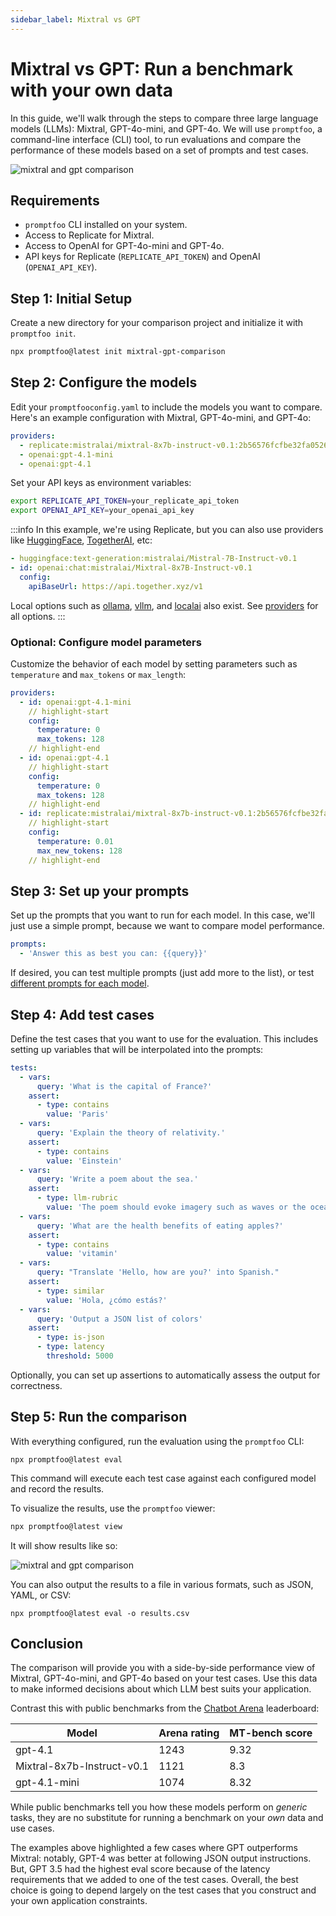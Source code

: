 ```yaml
---
sidebar_label: Mixtral vs GPT
---
```


# Mixtral vs GPT: Run a benchmark with your own data

In this guide, we'll walk through the steps to compare three large language models (LLMs): Mixtral, GPT-4o-mini, and GPT-4o. We will use `promptfoo`, a command-line interface (CLI) tool, to run evaluations and compare the performance of these models based on a set of prompts and test cases.

![mixtral and gpt comparison](/img/docs/mixtral-vs-gpt.png)

## Requirements

- `promptfoo` CLI installed on your system.
- Access to Replicate for Mixtral.
- Access to OpenAI for GPT-4o-mini and GPT-4o.
- API keys for Replicate (`REPLICATE_API_TOKEN`) and OpenAI (`OPENAI_API_KEY`).

## Step 1: Initial Setup

Create a new directory for your comparison project and initialize it with `promptfoo init`.

```sh
npx promptfoo@latest init mixtral-gpt-comparison
```

## Step 2: Configure the models

Edit your `promptfooconfig.yaml` to include the models you want to compare. Here's an example configuration with Mixtral, GPT-4o-mini, and GPT-4o:

```yaml title="promptfooconfig.yaml"
providers:
  - replicate:mistralai/mixtral-8x7b-instruct-v0.1:2b56576fcfbe32fa0526897d8385dd3fb3d36ba6fd0dbe033c72886b81ade93e
  - openai:gpt-4.1-mini
  - openai:gpt-4.1
```

Set your API keys as environment variables:

```sh
export REPLICATE_API_TOKEN=your_replicate_api_token
export OPENAI_API_KEY=your_openai_api_key
```

:::info
In this example, we're using Replicate, but you can also use providers like [HuggingFace](/docs/providers/huggingface), [TogetherAI](/docs/providers/togetherai), etc:

```yaml
- huggingface:text-generation:mistralai/Mistral-7B-Instruct-v0.1
- id: openai:chat:mistralai/Mixtral-8x7B-Instruct-v0.1
  config:
    apiBaseUrl: https://api.together.xyz/v1
```

Local options such as [ollama](/docs/providers/ollama), [vllm](/docs/providers/vllm), and [localai](/docs/providers/localai) also exist. See [providers](/docs/providers) for all options.
:::

### Optional: Configure model parameters

Customize the behavior of each model by setting parameters such as `temperature` and `max_tokens` or `max_length`:

```yaml title="promptfooconfig.yaml"
providers:
  - id: openai:gpt-4.1-mini
    // highlight-start
    config:
      temperature: 0
      max_tokens: 128
    // highlight-end
  - id: openai:gpt-4.1
    // highlight-start
    config:
      temperature: 0
      max_tokens: 128
    // highlight-end
  - id: replicate:mistralai/mixtral-8x7b-instruct-v0.1:2b56576fcfbe32fa0526897d8385dd3fb3d36ba6fd0dbe033c72886b81ade93e
    // highlight-start
    config:
      temperature: 0.01
      max_new_tokens: 128
    // highlight-end
```

## Step 3: Set up your prompts

Set up the prompts that you want to run for each model. In this case, we'll just use a simple prompt, because we want to compare model performance.

```yaml title="promptfooconfig.yaml"
prompts:
  - 'Answer this as best you can: {{query}}'
```

If desired, you can test multiple prompts (just add more to the list), or test [different prompts for each model](/docs/configuration/parameters#different-prompts-per-model).

## Step 4: Add test cases

Define the test cases that you want to use for the evaluation. This includes setting up variables that will be interpolated into the prompts:

```yaml title="promptfooconfig.yaml"
tests:
  - vars:
      query: 'What is the capital of France?'
    assert:
      - type: contains
        value: 'Paris'
  - vars:
      query: 'Explain the theory of relativity.'
    assert:
      - type: contains
        value: 'Einstein'
  - vars:
      query: 'Write a poem about the sea.'
    assert:
      - type: llm-rubric
        value: 'The poem should evoke imagery such as waves or the ocean.'
  - vars:
      query: 'What are the health benefits of eating apples?'
    assert:
      - type: contains
        value: 'vitamin'
  - vars:
      query: "Translate 'Hello, how are you?' into Spanish."
    assert:
      - type: similar
        value: 'Hola, ¿cómo estás?'
  - vars:
      query: 'Output a JSON list of colors'
    assert:
      - type: is-json
      - type: latency
        threshold: 5000
```

Optionally, you can set up assertions to automatically assess the output for correctness.

## Step 5: Run the comparison

With everything configured, run the evaluation using the `promptfoo` CLI:

```
npx promptfoo@latest eval
```

This command will execute each test case against each configured model and record the results.

To visualize the results, use the `promptfoo` viewer:

```sh
npx promptfoo@latest view
```

It will show results like so:

![mixtral and gpt comparison](/img/docs/mixtral-vs-gpt.png)

You can also output the results to a file in various formats, such as JSON, YAML, or CSV:

```
npx promptfoo@latest eval -o results.csv
```

## Conclusion

The comparison will provide you with a side-by-side performance view of Mixtral, GPT-4o-mini, and GPT-4o based on your test cases. Use this data to make informed decisions about which LLM best suits your application.

Contrast this with public benchmarks from the [Chatbot Arena](https://lmarena.ai/) leaderboard:

| Model                      | Arena rating | MT-bench score |
| -------------------------- | ------------ | -------------- |
| gpt-4.1                    | 1243         | 9.32           |
| Mixtral-8x7b-Instruct-v0.1 | 1121         | 8.3            |
| gpt-4.1-mini               | 1074         | 8.32           |

While public benchmarks tell you how these models perform on _generic_ tasks, they are no substitute for running a benchmark on your _own_ data and use cases.

The examples above highlighted a few cases where GPT outperforms Mixtral: notably, GPT-4 was better at following JSON output instructions. But, GPT 3.5 had the highest eval score because of the latency requirements that we added to one of the test cases. Overall, the best choice is going to depend largely on the test cases that you construct and your own application constraints.

